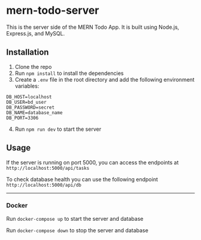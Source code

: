 # mern-todo-server

This is the server side of the MERN Todo App. It is built using Node.js, Express.js, and MySQL.

## Installation 

1. Clone the repo
2. Run `npm install` to install the dependencies
3. Create a `.env` file in the root directory and add the following environment variables:

```
DB_HOST=localhost
DB_USER=bd_user
DB_PASSWORD=secret
DB_NAME=database_name
DB_PORT=3306
```

4. Run `npm run dev` to start the server

## Usage

If the server is running on port 5000, you can access the endpoints at `http://localhost:5000/api/tasks`

To check database health you can use the following endpoint `http://localhost:5000/api/db`


---

### Docker

Run `docker-compose up` to start the server and database

Run `docker-compose down` to stop the server and database

